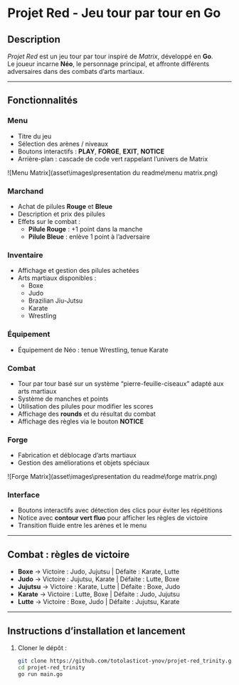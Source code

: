 # Projet Red - Jeu tour par tour en Go

## Description
*Projet Red* est un jeu tour par tour inspiré de *Matrix*, développé en **Go**.  
Le joueur incarne **Néo**, le personnage principal, et affronte différents adversaires dans des combats d’arts martiaux.

---

## Fonctionnalités

### Menu
- Titre du jeu  
- Sélection des arènes / niveaux  
- Boutons interactifs : **PLAY**, **FORGE**, **EXIT**, **NOTICE**  
- Arrière-plan : cascade de code vert rappelant l’univers de Matrix

![Menu Matrix](asset\images\presentation du readme\menu matrix.png)

### Marchand
- Achat de pilules **Rouge** et **Bleue**  
- Description et prix des pilules  
- Effets sur le combat :  
  - **Pilule Rouge** : +1 point dans la manche  
  - **Pilule Bleue** : enlève 1 point à l’adversaire  

### Inventaire
- Affichage et gestion des pilules achetées  
- Arts martiaux disponibles :  
  - Boxe  
  - Judo  
  - Brazilian Jiu-Jutsu  
  - Karate  
  - Wrestling  

### Équipement
- Équipement de Néo : tenue Wrestling, tenue Karate  

### Combat
- Tour par tour basé sur un système “pierre-feuille-ciseaux” adapté aux arts martiaux  
- Système de manches et points  
- Utilisation des pilules pour modifier les scores  
- Affichage des **rounds** et du résultat du combat  
- Affichage des règles via le bouton **NOTICE**  

### Forge
- Fabrication et déblocage d’arts martiaux  
- Gestion des améliorations et objets spéciaux  

![Forge Matrix](asset\images\presentation du readme\forge matrix.png)


### Interface
- Boutons interactifs avec détection des clics pour éviter les répétitions  
- Notice avec **contour vert fluo** pour afficher les règles de victoire  
- Transition fluide entre les arènes et le menu  

---

## Combat : règles de victoire
- **Boxe** → Victoire : Judo, Jujutsu | Défaite : Karate, Lutte  
- **Judo** → Victoire : Jujutsu, Karate | Défaite : Lutte, Boxe  
- **Jujutsu** → Victoire : Karate, Lutte | Défaite : Boxe, Judo  
- **Karate** → Victoire : Lutte, Boxe | Défaite : Judo, Jujutsu  
- **Lutte** → Victoire : Boxe, Judo | Défaite : Jujutsu, Karate  

---

## Instructions d’installation et lancement
1. Cloner le dépôt :  
   ```bash
   git clone https://github.com/totolasticot-ynov/projet-red_trinity.git
   cd projet-red_trinity
   go run main.go